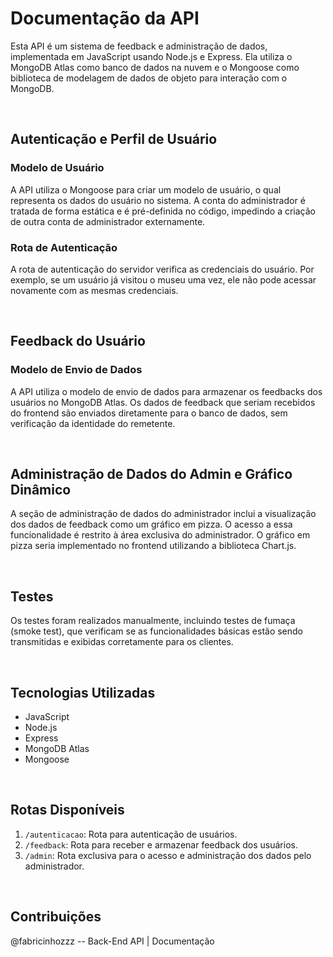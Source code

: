 
# Documentação da API

Esta API é um sistema de feedback e administração de dados, implementada em JavaScript usando Node.js e Express. Ela utiliza o MongoDB Atlas como banco de dados na nuvem e o Mongoose como biblioteca de modelagem de dados de objeto para interação com o MongoDB.

<br>

## Autenticação e Perfil de Usuário

### Modelo de Usuário

A API utiliza o Mongoose para criar um modelo de usuário, o qual representa os dados do usuário no sistema. A conta do administrador é tratada de forma estática e é pré-definida no código, impedindo a criação de outra conta de administrador externamente.

### Rota de Autenticação

A rota de autenticação do servidor verifica as credenciais do usuário. Por exemplo, se um usuário já visitou o museu uma vez, ele não pode acessar novamente com as mesmas credenciais.

<br>

## Feedback do Usuário

### Modelo de Envio de Dados

A API utiliza o modelo de envio de dados para armazenar os feedbacks dos usuários no MongoDB Atlas. Os dados de feedback que seriam recebidos do frontend são enviados diretamente para o banco de dados, sem verificação da identidade do remetente.

<br>

## Administração de Dados do Admin e Gráfico Dinâmico

A seção de administração de dados do administrador inclui a visualização dos dados de feedback como um gráfico em pizza. O acesso a essa funcionalidade é restrito à área exclusiva do administrador. O gráfico em pizza seria implementado no frontend utilizando a biblioteca Chart.js.

<br>

## Testes

Os testes foram realizados manualmente, incluindo testes de fumaça (smoke test), que verificam se as funcionalidades básicas estão sendo transmitidas e exibidas corretamente para os clientes.

<br>

## Tecnologias Utilizadas

- JavaScript
- Node.js
- Express
- MongoDB Atlas
- Mongoose

<br>

## Rotas Disponíveis

1. `/autenticacao`: Rota para autenticação de usuários.
2. `/feedback`: Rota para receber e armazenar feedback dos usuários.
3. `/admin`: Rota exclusiva para o acesso e administração dos dados pelo administrador.

<br>

## Contribuições

@fabricinhozzz -- Back-End API | Documentação <br>
